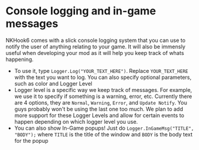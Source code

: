 # Console logging and in-game messages
NKHook6 comes with a slick console logging system that you can use to notify the user of anything relating to your game. It will also be immensly useful when developing your mod as it will help you keep track of whats happening.

- To use it, type `Logger.Log("YOUR_TEXT_HERE")`. Replace `YOUR_TEXT_HERE` with the text you want to log. You can also specify optional parameters, such as color and Logger Level
- Logger level is a specific way we keep track of messages. For example, we use it to specify if something is a warning, error, etc. Currently there are 4 options, they are `Normal`, `Warning`, `Error`, and `Update Notify`. You guys probably won't be using the last one too much. We plan to add more support for these Logger Levels and allow for certain events to happen depending on which logger level you use. 
- You can also show In-Game popups! Just do `Logger.InGameMsg("TITLE", "BODY");` where `TITLE` is the title of the window and `BODY` is the body text for the popup
